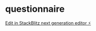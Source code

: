 # questionnaire

[Edit in StackBlitz next generation editor ⚡️](https://stackblitz.com/~/github.com/maronkoders/questionnaire)